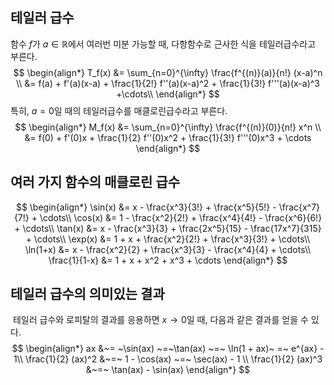 ## 테일러 급수
함수 $f$가 $a \in \mathbb{R}$에서 여러번 미분 가능할 때, 다항함수로 근사한 식을 테일러급수라고 부른다. 
$$
\begin{align*}
T_f(x) &= \sum_{n=0}^{\infty} \frac{f^{(n)}(a)}{n!} (x-a)^n \\
&= f(a) + f'(a)(x-a) + \frac{1}{2!} f''(a)(x-a)^2 + \frac{1}{3!} f'''(a)(x-a)^3 +\cdots\\
\end{align*}
$$
  특히, $a=0$일 때의 테일러급수를 매클로린급수라고 부른다.
$$
\begin{align*}
M_f(x) &= \sum_{n=0}^{\infty} \frac{f^{(n)}(0)}{n!} x^n \\
&= f(0) + f'(0)x + \frac{1}{2} f''(0)x^2 + \frac{1}{3!} f'''(0)x^3 + \cdots
\end{align*}
$$

## 여러 가지 함수의 매클로린 급수
$$
\begin{align*}
\sin(x) &= x - \frac{x^3}{3!} + \frac{x^5}{5!} - \frac{x^7}{7!} + \cdots\\
\cos(x) &= 1 - \frac{x^2}{2!} + \frac{x^4}{4!} - \frac{x^6}{6!} + \cdots\\
\tan(x) &= x - \frac{x^3}{3} + \frac{2x^5}{15} - \frac{17x^7}{315} + \cdots\\
\exp(x) &= 1 + x + \frac{x^2}{2!} + \frac{x^3}{3!} + \cdots\\
\ln(1+x) &= x - \frac{x^2}{2} + \frac{x^3}{3} - \frac{x^4}{4} + \cdots\\
\frac{1}{1-x} &= 1 + x + x^2 + x^3 + \cdots
\end{align*}
$$

## 테일러 급수의 의미있는 결과
 테일러 급수와 로피탈의 결과를 응용하면 $x \rightarrow 0$일 때, 다음과 같은 결과를 얻을 수 있다.
$$
\begin{align*}
ax &~= ~\sin(ax) ~=~\tan(ax) ~=~ \ln(1 + ax)~ =~ e^{ax} - 1\\
\frac{1}{2} (ax)^2 &~=~ 1 - \cos(ax) ~=~ \sec(ax) - 1 \\
\frac{1}{2} (ax)^3 &~=~ \tan(ax) - \sin(ax)
\end{align*}
$$
